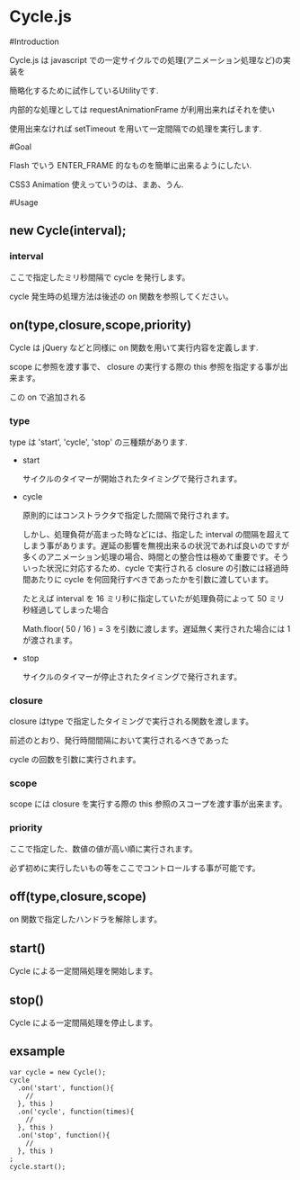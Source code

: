 Cycle.js
=====

#Introduction

Cycle.js は javascript での一定サイクルでの処理(アニメーション処理など)の実装を

簡略化するために試作しているUtilityです.

内部的な処理としては requestAnimationFrame が利用出来ればそれを使い

使用出来なければ setTimeout を用いて一定間隔での処理を実行します.

#Goal

Flash でいう ENTER_FRAME 的なものを簡単に出来るようにしたい.

CSS3 Animation 使えっていうのは、まあ、うん.

#Usage

## new Cycle(interval);

### interval

ここで指定したミリ秒間隔で cycle を発行します。

cycle 発生時の処理方法は後述の on 関数を参照してください。

## on(type,closure,scope,priority)

Cycle は jQuery などと同様に on 関数を用いて実行内容を定義します.

scope に参照を渡す事で、 closure の実行する際の this 参照を指定する事が出来ます。

この on で追加される

### type

type は 'start', 'cycle', 'stop' の三種類があります. 

- start

    サイクルのタイマーが開始されたタイミングで発行されます。

- cycle

    原則的にはコンストラクタで指定した間隔で発行されます。
    
    しかし、処理負荷が高まった時などには、指定した interval の間隔を超えてしまう事があります。遅延の影響を無視出来るの状況であれば良いのですが多くのアニメーション処理の場合、時間との整合性は極めて重要です。そういった状況に対応するため、cycle で実行される closure の引数には経過時間あたりに cycle を何回発行すべきであったかを引数に渡しています。
    
    たとえば interval を 16 ミリ秒に指定していたが処理負荷によって 50 ミリ秒経過してしまった場合
    
    Math.floor( 50 / 16 ) = 3 を引数に渡します。遅延無く実行された場合には 1 が渡されます。

- stop

    サイクルのタイマーが停止されたタイミングで発行されます。

### closure

closure はtype で指定したタイミングで実行される関数を渡します。

前述のとおり、発行時間間隔において実行されるべきであった

cycle の回数を引数に実行されます。

### scope

scope には closure を実行する際の this 参照のスコープを渡す事が出来ます。

### priority

ここで指定した、数値の値が高い順に実行されます。

必ず初めに実行したいもの等をここでコントロールする事が可能です。

## off(type,closure,scope)

on 関数で指定したハンドラを解除します。

## start()

Cycle による一定間隔処理を開始します。

## stop()

Cycle による一定間隔処理を停止します。

## exsample

    var cycle = new Cycle();
    cycle
      .on('start', function(){
        // 
      }, this )
      .on('cycle', function(times){
        // 
      }, this )
      .on('stop', function(){
        // 
      }, this )
    ;
    cycle.start();
